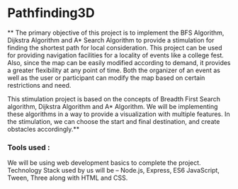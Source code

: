 # Pathfinding3D

** The primary objective of this project is to implement the BFS Algorithm, Dijkstra Algorithm and A* Search Algorithm to provide a stimulation for finding the shortest path for local consideration. This project can be used for providing navigation facilities for a locality of events like a college fest. Also, since the map can be easily modified according to demand, it provides a greater flexibility at any point of time. Both the organizer of an event as well as the user or participant can modify the map based on certain restrictions and need.

This stimulation project is based on the concepts of Breadth First Search algorithm, Dijkstra Algorithm and A* Algorithm. We will be implementing these algorithms in a way to provide a visualization with multiple features. In the stimulation, we can choose the start and final destination, and create obstacles accordingly.**

### Tools used :

We will be using web development basics to complete the project. Technology Stack used by us will be – Node.js, Express, ES6 JavaScript, Tween, Three along with HTML and CSS.
